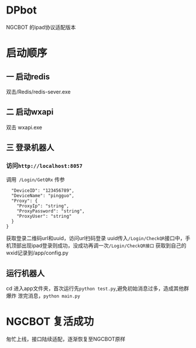 # DPbot
NGCBOT 的ipad协议适配版本
# 启动顺序

## 一 启动redis
双击/Redis/redis-sever.exe
## 二 启动wxapi
双击 wxapi.exe
## 三 登录机器人
### 访问`http://localhost:8057`
调用` /Login/GetQRx` 传参
```{
  "DeviceID": "123456789",
  "DeviceName": "pingguo",
  "Proxy": {
    "ProxyIp": "string",
    "ProxyPassword": "string",
    "ProxyUser": "string"
  }
}
```
获取登录二维码url和uuid，访问url扫码登录
uuid传入`/Login/CheckQR`接口中，手机顶部出现ipad登录则成功，没成功再调一次`/Login/CheckQR接口`
获取到自己的wxid记录到/app/config.py
## 运行机器人
cd  进入app文件夹，首次运行先`python test.py`,避免初始消息过多，造成其他群爆炸
泄完消息，`python main.py`
# NGCBOT 复活成功
匆忙上线，接口陆续适配，逐渐恢复至NGCBOT原样


